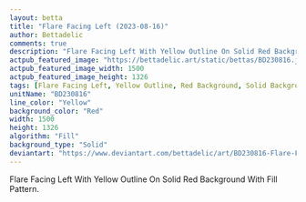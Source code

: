 ```yaml
---
layout: betta
title: "Flare Facing Left (2023-08-16)"
author: Bettadelic
comments: true
description: "Flare Facing Left With Yellow Outline On Solid Red Background With Fill Pattern."
actpub_featured_image: "https://bettadelic.art/static/bettas/BD230816.jpg"
actpub_featured_image_width: 1500
actpub_featured_image_height: 1326
tags: [Flare Facing Left, Yellow Outline, Red Background, Solid Background Pattern, Fill Pattern, August 2023]
unitName: "BD230816"
line_color: "Yellow"
background_color: "Red"
width: 1500
height: 1326
algorithm: "Fill"
background_type: "Solid"
deviantart: "https://www.deviantart.com/bettadelic/art/BD230816-Flare-Facing-Left-2023-08-16-977477705"
---
```


Flare Facing Left With Yellow Outline On Solid Red Background With Fill Pattern.
